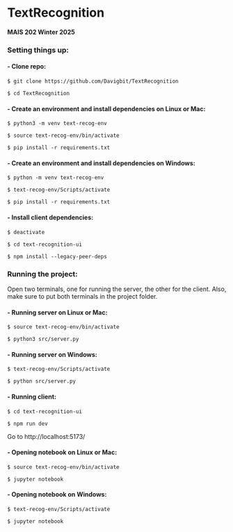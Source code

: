 # TextRecognition

**MAIS 202 Winter 2025**

### Setting things up:

#### - Clone repo:

```$ git clone https://github.com/Davigbit/TextRecognition```

```$ cd TextRecognition```

#### - Create an environment and install dependencies on Linux or Mac:

```$ python3 -m venv text-recog-env```

```$ source text-recog-env/bin/activate```

```$ pip install -r requirements.txt```

#### - Create an environment and install dependencies on Windows:

```$ python -m venv text-recog-env```

```$ text-recog-env/Scripts/activate```

```$ pip install -r requirements.txt```

#### - Install client dependencies:

```$ deactivate```

```$ cd text-recognition-ui```

```$ npm install --legacy-peer-deps```

### Running the project:

Open two terminals, one for running the server, the other for the client. 
Also, make sure to put both terminals in the project folder.

#### - Running server on Linux or Mac:

 ```$ source text-recog-env/bin/activate```

 ```$ python3 src/server.py```

#### - Running server on Windows:

```$ text-recog-env/Scripts/activate```

```$ python src/server.py```

#### - Running client:

```$ cd text-recognition-ui```

```$ npm run dev```

Go to http://localhost:5173/

#### - Opening notebook on Linux or Mac:

```$ source text-recog-env/bin/activate```

```$ jupyter notebook```

#### - Opening notebook on Windows:

```$ text-recog-env/Scripts/activate```

```$ jupyter notebook```
